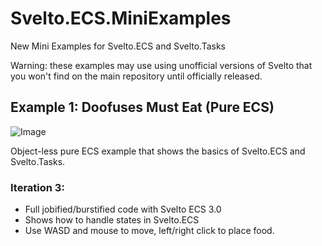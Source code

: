 # Svelto.ECS.MiniExamples

New Mini Examples for Svelto.ECS and Svelto.Tasks

Warning: these examples may use using unofficial versions of Svelto that you won't find on the main repository until officially released.

## Example 1: Doofuses Must Eat (Pure ECS)

![Image](https://github.com/sebas77/Svelto.MiniExamples/blob/master/Example1-DOTS-DoofusesMustEat/2020-12-22%2016-05-22.gif)

Object-less pure ECS example that shows the basics of Svelto.ECS and Svelto.Tasks.

 ###  **Iteration 3:**
   * Full jobified/burstified code with Svelto ECS 3.0
   * Shows how to handle states in Svelto.ECS
   * Use WASD and mouse to move, left/right click to place food.
